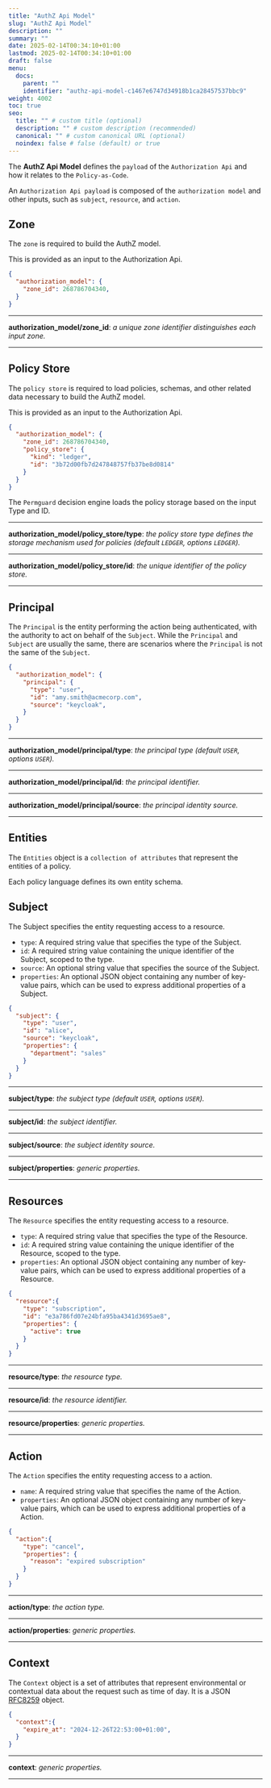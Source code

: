 ```yaml
---
title: "AuthZ Api Model"
slug: "AuthZ Api Model"
description: ""
summary: ""
date: 2025-02-14T00:34:10+01:00
lastmod: 2025-02-14T00:34:10+01:00
draft: false
menu:
  docs:
    parent: ""
    identifier: "authz-api-model-c1467e6747d34918b1ca28457537bbc9"
weight: 4002
toc: true
seo:
  title: "" # custom title (optional)
  description: "" # custom description (recommended)
  canonical: "" # custom canonical URL (optional)
  noindex: false # false (default) or true
---
```


The **AuthZ Api Model** defines the `payload` of the `Authorization Api` and how it relates to the `Policy-as-Code`.

An `Authorization Api payload` is composed of the `authorization model` and other inputs, such as `subject`, `resource`, and `action`.

## Zone

The `zone` is required to build the AuthZ model.

This is provided as an input to the Authorization Api.

```json
{
  "authorization_model": {
    "zone_id": 268786704340,
  }
}
```

---
**authorization_model/zone_id**: *a unique zone identifier distinguishes each input zone.*

---

## Policy Store

The `policy store` is required to load policies, schemas, and other related data necessary to build the AuthZ model.

This is provided as an input to the Authorization Api.

```json
{
  "authorization_model": {
    "zone_id": 268786704340,
    "policy_store": {
      "kind": "ledger",
      "id": "3b72d00fb7d247848757fb37be8d0814"
    }
  }
}
```

The `Permguard` decision engine loads the policy storage based on the input Type and ID.

---
**authorization_model/policy_store/type**: *the policy store type defines the storage mechanism used for policies (default `LEDGER`, options `LEDGER`).*

---
**authorization_model/policy_store/id**: *the unique identifier of the policy store.*

---

## Principal

The `Principal` is the entity performing the action being authenticated, with the authority to act on behalf of the `Subject`.
While the `Principal` and `Subject` are usually the same, there are scenarios where the `Principal` is not the same of the `Subject`.

```json
{
  "authorization_model": {
    "principal": {
      "type": "user",
      "id": "amy.smith@acmecorp.com",
      "source": "keycloak",
    }
  }
}
```

---
**authorization_model/principal/type**: *the principal type (default `USER`, options `USER`).*

---
**authorization_model/principal/id**: *the principal identifier.*

---
**authorization_model/principal/source**: *the principal identity source.*

---

## Entities

The `Entities` object is a `collection of attributes` that represent the entities of a policy.

Each policy language defines its own entity schema.

## Subject

The Subject specifies the entity requesting access to a resource.

- `type`: A required string value that specifies the type of the Subject.
- `id`: A required string value containing the unique identifier of the Subject, scoped to the type.
- `source`: An optional string value that specifies the source of the Subject.
- `properties`: An optional JSON object containing any number of key-value pairs, which can be used to express additional properties of a Subject.

```json
{
  "subject": {
    "type": "user",
    "id": "alice",
    "source": "keycloak",
    "properties": {
      "department": "sales"
    }
  }
}
````

---
**subject/type**: *the subject type (default `USER`, options `USER`).*

---
**subject/id**: *the subject identifier.*

---
**subject/source**: *the subject identity source.*

---
**subject/properties**: *generic properties.*

---

## Resources

The `Resource` specifies the entity requesting access to a resource.

- `type`: A required string value that specifies the type of the Resource.
- `id`: A required string value containing the unique identifier of the Resource, scoped to the type.
- `properties`: An optional JSON object containing any number of key-value pairs, which can be used to express additional properties of a Resource.

```json
{
  "resource":{
    "type": "subscription",
    "id": "e3a786fd07e24bfa95ba4341d3695ae8",
    "properties": {
      "active": true
    }
  }
}
````

---
**resource/type**: *the resource type.*

---
**resource/id**: *the resource identifier.*

---
**resource/properties**: *generic properties.*

---

## Action

The `Action` specifies the entity requesting access to a action.

- `name`: A required string value that specifies the name of the Action.
- `properties`: An optional JSON object containing any number of key-value pairs, which can be used to express additional properties of a Action.

```json
{
  "action":{
    "type": "cancel",
    "properties": {
      "reason": "expired subscription"
    }
  }
}
````

---
**action/type**: *the action type.*

---
**action/properties**: *generic properties.*

---

## Context

The `Context` object is a set of attributes that represent environmental or contextual data about the request such as time of day. It is a JSON [RFC8259](https://www.rfc-editor.org/rfc/rfc8259) object.

```json
{
  "context":{
    "expire_at": "2024-12-26T22:53:00+01:00",
  }
}
````

---
**context**: *generic properties.*

---
